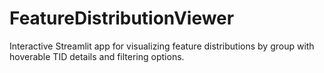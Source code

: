 # FeatureDistributionViewer
Interactive Streamlit app for visualizing feature distributions by group with hoverable TID details and filtering options.
